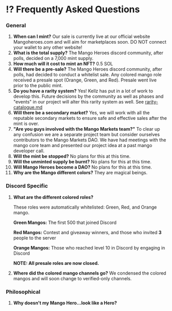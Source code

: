 # ⁉ Frequently Asked Questions

### **General**

1. **When can I mint?** Our sale is currently live at our official website Mangoheroes.com and will aim for marketplaces soon. DO NOT connect your wallet to any other website!
2. **What is the total supply?** The Mango Heroes discord community, after polls, decided on a 7,000 mint supply.
3. **How much will it cost to mint an NFT?** 0.5 SOL
4. **Will there be a pre-sale?** The Mango Heroes discord community, after polls, had decided to conduct a whitelist sale. Any colored mango role received a presale spot (Orange, Green, and Red). Presale went live prior to the public mint.
5. **Do you have a rarity system?** Yes! Kellz has put in a lot of work to develop this. Future decisions by the community as well as phases and "events" in our project will alter this rarity system as well. See [rarity-catalogue.md](rarity-catalogue.md "mention")
6. &#x20;**Will there be a secondary market?** Yes, we will work with all the reputable secondary markets to ensure safe and effective sales after the mint is over.
7. &#x20;**"Are you guys involved with the Mango Markets team?"** To clear up any confusion we are a separate project team but consider ourselves contributors to the Mango Markets DAO. We have had meetings with the mango core team and presented our project idea at a past mango developer call.
8. **Will the mint be stopped?** No plans for this at this time.
9. **Will the unminted supply be burnt?** No plans for this at this time.
10. **Will Mango Heroes become a DAO?** No plans for this at this time.
11. **Why are the Mango different colors?** They are magical beings.

### Discord Specific

1.  **What are the different colored roles?**&#x20;

    These roles were automatically whitelisted: Green, Red, and Orange mango.&#x20;

    **Green Mangos:** The first 500 that joined Discord&#x20;

    **Red Mangos:** Contest and giveaway winners, and those who invited **3** people to the server

    **Orange Mangos:** Those who reached level 10 in Discord by engaging in Discord&#x20;

    **NOTE: All presale roles are now closed.**&#x20;
2. **Where did the colored mango channels go?** We condensed the colored mangos and will soon change to verified-only channels.

### Philosophical

1. **Why doesn't my Mango Hero...look like a Hero?**



